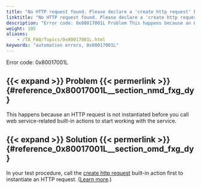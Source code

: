```yaml
--- 
title: "No HTTP request found. Please declare a 'create http request' built-in action to instantiate a new HTTP request before using this action."
linktitle: "No HTTP request found. Please declare a 'create http request' built-in action to instantiate a new HTTP request before using this action."
description: "Error code: 0x80017001L Problem This happens because an HTTP request is not instantiated before you call web service-related built-in actions to start working with the service. Solution In your test ..."
weight: 105
aliases: 
    - /TA_FAQ/Topics/0x80017001L.html
keywords: "automation errors, 0x80017001L"
---
```


Error code: 0x80017001L

## {{< expand >}} Problem {{< permerlink >}} {#reference_0x80017001L__section_nmd_fxg_dy} 

This happens because an HTTP request is not instantiated before you call web service-related built-in actions to start working with the service.

## {{< expand >}} Solution {{< permerlink >}} {#reference_0x80017001L__section_omd_fxg_dy} 

In your test procedure, call the [create http request](/automation-guide/action-based-testing-language/built-in-actions/system-actions/web-services/create-http-request) built-in action first to instantiate an HTTP request. \([Learn more](/automation-guide/application-testing/testing-web-and-ria-applications/testing-web-services/creating-a-test).\)




